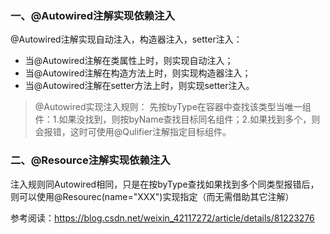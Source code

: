 ### 一、@Autowired注解实现依赖注入
@Autowired注解实现自动注入，构造器注入，setter注入：
- 当@Autowired注解在类属性上时，则实现自动注入；  
- 当@Autowired注解在构造方法上时，则实现构造器注入；
- 当@Autowired注解在setter方法上时，则实现setter注入。  

> @Autowired实现注入规则：
> 先按byType在容器中查找该类型当唯一组件：1.如果没找到，则按byName查找目标同名组件；2.如果找到多个，则会报错，这时可使用@Qulifier注解指定目标组件。  


### 二、@Resource注解实现依赖注入
注入规则同Autowired相同，只是在按byType查找如果找到多个同类型报错后，则可以使用@Resourec(name="XXX")实现指定（而无需借助其它注解）  

参考阅读：https://blog.csdn.net/weixin_42117272/article/details/81223276
